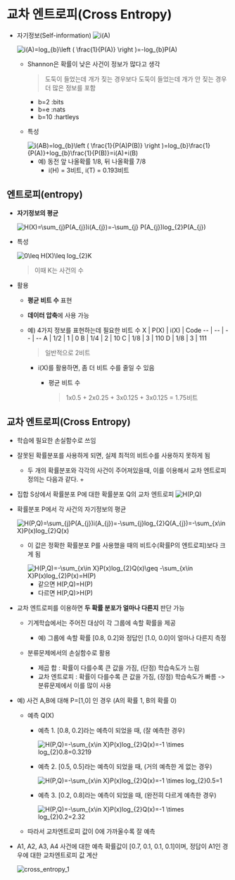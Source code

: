 # 교차 엔트로피(Cross Entropy)

+ 자기정보(Self-information) <img src="https://latex.codecogs.com/gif.latex?i(A)" title="i(A)" />   

   <img src="https://latex.codecogs.com/gif.latex?i(A)=log_{b}\left&space;(&space;\frac{1}{P(A)}&space;\right&space;)=-log_{b}P(A)" title="i(A)=log_{b}\left ( \frac{1}{P(A)} \right )=-log_{b}P(A)" />   
   
   + Shannon은 확률이 낮은 사건이 정보가 많다고 생각
      > 도둑이 들었는데 개가 짖는 경우보다 도둑이 들었는데 개가 안 짖는 경우 더 많은 정보를 포함
      
      + b=2 :bits
      + b=e :nats
      + b=10 :hartleys  
   
   + 특성
      
      <img src="https://latex.codecogs.com/gif.latex?i(AB)=log_{b}\left&space;(&space;\frac{1}{P(A)P(B)}&space;\right&space;)=log_{b}\frac{1}{P(A)}&plus;log_{b}\frac{1}{P(B)}=i(A)&plus;i(B)" title="i(AB)=log_{b}\left ( \frac{1}{P(A)P(B)} \right )=log_{b}\frac{1}{P(A)}+log_{b}\frac{1}{P(B)}=i(A)+i(B)" />   
      
      + 예) 동전 앞 나올확률 1/8, 뒤 나올확률 7/8
         + i(H) = 3비트, i(T) = 0.193비트
 
   
## 엔트로피(entropy)
+ **자기정보의 평균**   

    <img src="https://latex.codecogs.com/gif.latex?H(X)=\sum_{j}P(A_{j})i(A_{j})=-\sum_{j}&space;P(A_{j})log_{2}P(A_{j})" title="H(X)=\sum_{j}P(A_{j})i(A_{j})=-\sum_{j} P(A_{j})log_{2}P(A_{j})" />   
   
+ 특성  
   
   <img src="https://latex.codecogs.com/gif.latex?0\leq&space;H(X)\leq&space;log_{2}K" title="0\leq H(X)\leq log_{2}K" />    
   
    > 이때 K는 사건의 수
       
+ 활용
   + **평균 비트 수** 표현
   + **데이터 압축**에 사용 가능
   
   
   + 예) 4가지 정보를 표현하는데 필요한 비트 수
      X | P(X) | i(X) | Code
      -- | -- | -- | --
      A | 1/2 | 1 | 0
      B | 1/4 | 2 | 10
      C | 1/8 | 3 | 110
      D | 1/8 | 3 | 111
      > 일반적으로 2비트

      + i(X)를 활용하면, 좀 더 비트 수를 줄일 수 있음
         + 평균 비트 수   
         
            > 1x0.5 + 2x0.25 + 3x0.125 + 3x0.125 = 1.75비트
   

## 교차 엔트로피(Cross Entropy)
+ 학습에 필요한 손실함수로 쓰임

+ 잘못된 확률분포를 사용하게 되면, 실제 최적의 비트수를 사용하지 못하게 됨
   + 두 개의 확률분포와 각각의 사건이 주어져있을때, 이를 이용해서 교차 엔트로피 정의는 다음과 같다.
      + 
+ 집합 S상에서 확률분포 P에 대한 확률분포 Q의 교차 엔트로피 <img src="https://latex.codecogs.com/gif.latex?H(P,Q)" title="H(P,Q)" />   
+ 확률분포 P에서 각 사건의 자기정보의 평균   

   <img src="https://latex.codecogs.com/gif.latex?H(P,Q)=\sum_{j}P(A_{j})i(A_{j})=-\sum_{j}log_{2}Q(A_{j})=-\sum_{x\in&space;X}P(x)log_{2}Q(x)" title="H(P,Q)=\sum_{j}P(A_{j})i(A_{j})=-\sum_{j}log_{2}Q(A_{j})=-\sum_{x\in X}P(x)log_{2}Q(x)" />   
    
   + 이 값은 정확한 확률분포 P를 사용했을 때의 비트수(확률P의 엔트로피)보다 크게 됨   
   
      <img src="https://latex.codecogs.com/gif.latex?H(P,Q)=-\sum_{x\in&space;X}P(x)log_{2}Q(x)\geq&space;-\sum_{x\in&space;X}P(x)log_{2}P(x)=H(P)" title="H(P,Q)=-\sum_{x\in X}P(x)log_{2}Q(x)\geq -\sum_{x\in X}P(x)log_{2}P(x)=H(P)" />   
      
      + 같으면 H(P,Q)=H(P)
      + 다르면 H(P,Q)>H(P) 

+ 교차 엔트로피를 이용하면 **두 확률 분포가 얼마나 다른지** 판단 가능
   + 기계학습에서는 주어진 대상이 각 그룹에 속할 확률을 제공
      + 예) 그룹에 속할 확률 [0.8, 0.2]와 정답인 [1.0, 0.0]이 얼마나 다른지 측정

   + 분류문제에서의 손실함수로 활용
      + 제곱 합 : 확률이 다를수록 큰 값을 가짐, (단점) 학습속도가 느림
      + 교차 엔트로피 : 확률이 다를수록 큰 값을 가짐, (장점) 학습속도가 빠름 -> 분류문제에서 이를 많이 사용
      
+ 예) 사건 A,B에 대해 P=[1,0] 인 경우 (A의 확률 1, B의 확률 0)
    + 예측 Q(X)
       + 예측 1. [0.8, 0.2]라는 예측이 되었을 때, (잘 예측한 경우) 
       
          <img src="https://latex.codecogs.com/gif.latex?H(P,Q)=-\sum_{x\in&space;X}P(x)log_{2}Q(x)=-1&space;\times&space;log_{2}0.8=0.3219" title="H(P,Q)=-\sum_{x\in X}P(x)log_{2}Q(x)=-1 \times log_{2}0.8=0.3219" />   
          
       + 예측 2. [0.5, 0.5]라는 예측이 되었을 때, (거의 예측한 게 없는 경우)  
          
          <img src="https://latex.codecogs.com/gif.latex?H(P,Q)=-\sum_{x\in&space;X}P(x)log_{2}Q(x)=-1&space;\times&space;log_{2}0.5=1" title="H(P,Q)=-\sum_{x\in X}P(x)log_{2}Q(x)=-1 \times log_{2}0.5=1" />   
          
       + 예측 3. [0.2, 0.8]라는 예측이 되었을 때, (완전히 다르게 예측한 경우) 
          
          <img src="https://latex.codecogs.com/gif.latex?H(P,Q)=-\sum_{x\in&space;X}P(x)log_{2}Q(x)=-1&space;\times&space;log_{2}0.2=2.32" title="H(P,Q)=-\sum_{x\in X}P(x)log_{2}Q(x)=-1 \times log_{2}0.2=2.32" />   
          
   + 따라서 교차엔트로피 값이 0에 가까울수록 잘 예측 
    
   
+ A1, A2, A3, A4 사건에 대한 예측 확률값이 [0.7, 0.1, 0.1, 0.1]이며, 정답이 A1인 경우에 대한 교차엔트로피 값 계산    

   ![cross_entropy_1](https://user-images.githubusercontent.com/72974863/101900848-833f7d80-3bf3-11eb-8757-3a8dbfb88b78.png)   
    
